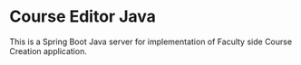 # Course Editor Java
This is a Spring Boot Java server for implementation of Faculty side Course Creation application.
